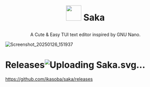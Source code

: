 <h1><p align=center><img width=48 height=48 src="https://github.com/user-attachments/assets/d3a2e249-05f5-4857-9d1b-0ff2745f08ca" /> Saka</p></h1>
<p align=center>
A Cute & Easy TUI text editor inspired by GNU Nano.

![Screenshot_20250126_151937](https://github.com/user-attachments/assets/6f18a0ba-885e-433b-a80b-2c265ab4f5d1)
</p>

# Releases![Uploading Saka.svg…]()


https://github.com/ikasoba/saka/releases
